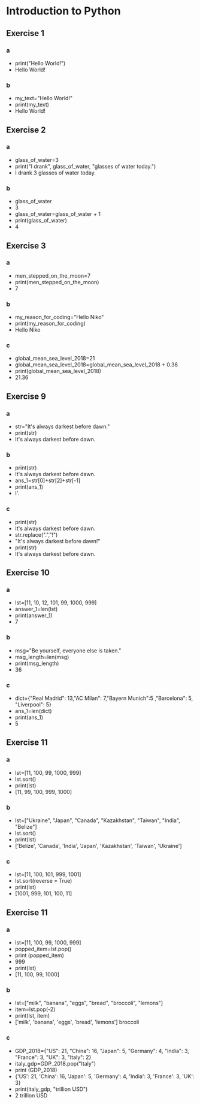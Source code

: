 # Introduction to Python
## Exercise 1
### a
- print("Hello World!")
- Hello World!
### b
- my_text="Hello World!"
- print(my_text)
- Hello World!

## Exercise 2
### a
- glass_of_water=3
- print("I drank", glass_of_water, "glasses of water today.")
- I drank 3 glasses of water today.
### b
- glass_of_water
- 3
- glass_of_water=glass_of_water + 1
- print(glass_of_water)
- 4

## Exercise 3
### a
- men_stepped_on_the_moon=7
- print(men_stepped_on_the_moon)
- 7
### b
- my_reason_for_coding="Hello Niko"
- print(my_reason_for_coding)
- Hello Niko
### c
- global_mean_sea_level_2018=21
- global_mean_sea_level_2018=global_mean_sea_level_2018 + 0.36
- print(global_mean_sea_level_2018)
- 21.36

## Exercise 9
### a
- str="It's always darkest before dawn."
- print(str)
- It's always darkest before dawn.
### b
- print(str)
- It's always darkest before dawn.
- ans_1=str[0]+str[2]+str[-1]
- print(ans_1)
- I'.
### c
- print(str)
- It's always darkest before dawn.
- str.replace(".","!")
- "It's always darkest before dawn!"
- print(str)
- It's always darkest before dawn.

## Exercise 10
### a
- lst=[11, 10, 12, 101, 99, 1000, 999]
- answer_1=len(lst)
- print(answer_1)
- 7
### b
- msg="Be yourself, everyone else is taken."
- msg_length=len(msg)
- print(msg_length)
- 36
### c
- dict={"Real Madrid": 13,"AC Milan": 7,"Bayern Munich":5 ,"Barcelona": 5, "Liverpool": 5}
- ans_1=len(dict)
- print(ans_1)
- 5

## Exercise 11
### a
- lst=[11, 100, 99, 1000, 999]
- lst.sort()
- print(lst)
- [11, 99, 100, 999, 1000]
### b
- lst=["Ukraine", "Japan", "Canada", "Kazakhstan", "Taiwan", "India", "Belize"]
- lst.sort()
- print(lst)
- ['Belize', 'Canada', 'India', 'Japan', 'Kazakhstan', 'Taiwan', 'Ukraine']
### c
- lst=[11, 100, 101, 999, 1001]
- lst.sort(reverse = True)
- print(lst)
- [1001, 999, 101, 100, 11]

## Exercise 11
### a
- lst=[11, 100, 99, 1000, 999]
- popped_item=lst.pop()
- print (popped_item)
- 999
- print(lst)
- [11, 100, 99, 1000]
### b
- lst=["milk", "banana", "eggs", "bread", "broccoli", "lemons"]
- item=lst.pop(-2)
- print(lst, item)
- ['milk', 'banana', 'eggs', 'bread', 'lemons'] broccoli
### c
- GDP_2018={"US": 21, "China": 16, "Japan": 5, "Germany": 4, "India": 3, "France": 3, "UK": 3, "Italy": 2}
- italy_gdp=GDP_2018.pop("Italy")
- print (GDP_2018)
- {'US': 21, 'China': 16, 'Japan': 5, 'Germany': 4, 'India': 3, 'France': 3, 'UK': 3}
- print(italy_gdp, "trillion USD")
- 2 trillion USD